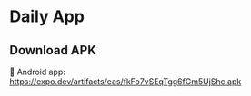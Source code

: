 # Daily App

## Download APK
🤖 Android app: https://expo.dev/artifacts/eas/fkFo7vSEqTgg6fGm5UjShc.apk